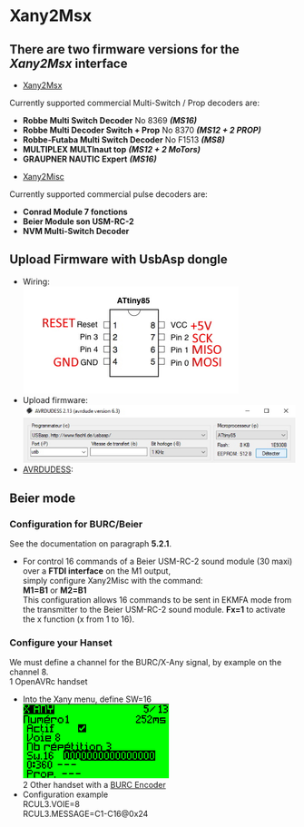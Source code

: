 # Xany2Msx

## There are two firmware versions for the *Xany2Msx* interface

- [Xany2Msx](./Firmware_Msx/README.md)

Currently supported commercial Multi-Switch / Prop decoders are:  
* **Robbe Multi Switch Decoder** No 8369 ***(MS16)***
* **Robbe Multi Decoder Switch + Prop** No 8370 ***(MS12 + 2 PROP)***
* **Robbe-Futaba Multi Switch Decoder** No F1513 ***(MS8)***
* **MULTIPLEX MULTInaut top** ***(MS12 + 2 MoTors)***
* **GRAUPNER NAUTIC Expert** ***(MS16)***

- [Xany2Misc](./Firmware_Misc/README.md)

Currently supported commercial pulse decoders are:  
* **Conrad Module 7 fonctions**
* **Beier Module son USM-RC-2**
* **NVM Multi-Switch Decoder**

## Upload Firmware with UsbAsp dongle
  - Wiring:  
  ![here](https://github.com/Ingwie/OpenAVRc_Hw/blob/V3/Xany2Msx/Attiny85.jpg)
  - Upload firmware:  
  ![here](https://github.com/Ingwie/OpenAVRc_Hw/blob/V3/Xany2Msx/Avrdudess_Attiny85.jpg)
  - [AVRDUDESS](https://blog.zakkemble.net/avrdudess-a-gui-for-avrdude/):
 
## Beier mode

### Configuration for BURC/Beier
See the documentation on paragraph **5.2.1**.  
- For control 16 commands of a Beier USM-RC-2 sound module (30 maxi) over a **FTDI interface** on the M1 output,  
simply configure Xany2Misc with the command:  
**M1=B1** or **M2=B1**  
This configuration allows 16 commands to be sent in EKMFA mode from the transmitter to the Beier USM-RC-2 sound module.
**Fx=1** to activate the x function (x from 1 to 16).  

### Configure your Hanset
We must define a channel for the BURC/X-Any signal, by example on the channel 8.  
1 OpenAVRc handset
  * Into the Xany menu, define SW=16
  ![OpenAVRc-Xany](https://github.com/Ingwie/OpenAVRc_Hw/blob/V3/Xany2Msx/OpenAVRc_Xany.png)  
2 Other handset with a [BURC Encoder](https://github.com/pierrotm777/BURC_Encoder)  
  * Configuration example  
	RCUL3.VOIE=8  
	RCUL3.MESSAGE=C1-C16@0x24  
